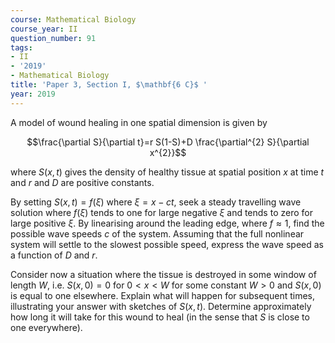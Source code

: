 ```yaml
---
course: Mathematical Biology
course_year: II
question_number: 91
tags:
- II
- '2019'
- Mathematical Biology
title: 'Paper 3, Section I, $\mathbf{6 C}$ '
year: 2019
---
```




A model of wound healing in one spatial dimension is given by

$$\frac{\partial S}{\partial t}=r S(1-S)+D \frac{\partial^{2} S}{\partial x^{2}}$$

where $S(x, t)$ gives the density of healthy tissue at spatial position $x$ at time $t$ and $r$ and $D$ are positive constants.

By setting $S(x, t)=f(\xi)$ where $\xi=x-c t$, seek a steady travelling wave solution where $f(\xi)$ tends to one for large negative $\xi$ and tends to zero for large positive $\xi$. By linearising around the leading edge, where $f \approx 1$, find the possible wave speeds $c$ of the system. Assuming that the full nonlinear system will settle to the slowest possible speed, express the wave speed as a function of $D$ and $r$.

Consider now a situation where the tissue is destroyed in some window of length $W$, i.e. $S(x, 0)=0$ for $0<x<W$ for some constant $W>0$ and $S(x, 0)$ is equal to one elsewhere. Explain what will happen for subsequent times, illustrating your answer with sketches of $S(x, t)$. Determine approximately how long it will take for this wound to heal (in the sense that $S$ is close to one everywhere).